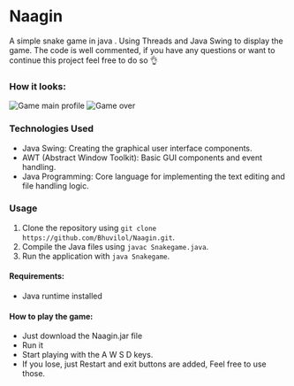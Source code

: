 # Naagin

A simple snake game in java .
Using Threads and Java Swing to display the game.
The code is well commented, if you have any questions or want to continue this project feel free to do so 👌

### How it looks:
![Game main profile](https://github.com/user-attachments/assets/70a8b114-ca43-470f-9688-d61265e51534)
![Game over](https://github.com/user-attachments/assets/2f588d56-6b87-480c-93e9-c9c0419b1f06)



### Technologies Used

- Java Swing: Creating the graphical user interface components.
- AWT (Abstract Window Toolkit): Basic GUI components and event handling.
- Java Programming: Core language for implementing the text editing and file handling logic.

### Usage

1. Clone the repository using `git clone https://github.com/Bhuvilol/Naagin.git`.
2. Compile the Java files using `javac Snakegame.java`.
3. Run the application with `java Snakegame`.

#### Requirements:
* Java runtime installed

#### How to play the game:

* Just download the Naagin.jar file
* Run it 
* Start playing with the A W S D keys. 
* If you lose, just Restart and exit buttons are added, Feel free to use those.

